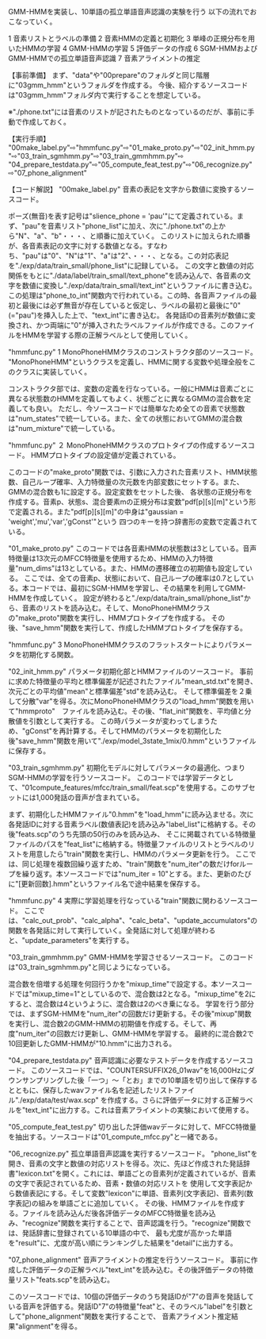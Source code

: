 GMM-HMMを実装し、10単語の孤立単語音声認識の実験を行う
以下の流れでおこなっていく。

1 音素リストとラベルの準備
2 音素HMMの定義と初期化
3 単峰の正規分布を用いたHMMの学習
4 GMM-HMMの学習
5 評価データの作成
6 SGM-HMMおよびGMM-HMMでの孤立単語音声認識
7 音素アライメントの推定


【事前準備】
まず、"data"や"00prepare"のフォルダと同じ階層に"03gmm_hmm"というフォルダを作成する。
今後、紹介するソースコードは"03gmm_hmm"フォルダ内で実行することを想定している。

※"./phone.txt"には音素のリストが記されたものとなっているのだが、事前に手動で作成しておく。


【実行手順】
"00make_label.py"⇨"hmmfunc.py"⇨"01_make_proto.py"⇨"02_init_hmm.py"⇨"03_train_sgmhmm.py"⇨"03_train_gmmhmm.py"⇨
"04_prepare_testdata.py"⇨"05_compute_feat_test.py"⇨"06_recognize.py"⇨"07_phone_alignment"


【コード解説】
"00make_label.py"
音素の表記を文字から数値に変換するソースコード。

ポーズ(無音)を表す記号は"slience_phone = 'pau'"にて定義されている。まず、"pau"を音素リスト"phone_list"に加え、次に"./phone.txt"の上から"N"、"a"、"b"・・・、と順番に加えていく。
このリストに加えられた順番が、各音素表記の文字に対する数値となる。すなわち、"pau"は"0"、"N"は"1"、"a"は"2"、・・・、となる。この対応表記を"./exp/data/train_small/phone_list"に記録している。
この文字と数値の対応関係をもとに"./data/label/train_small/text_phone"を読み込んで、各音素の文字を数値に変換し"./exp/data/train_small/text_int"というファイルに書き込む。
この処理は"phone_to_int"関数内で行われている。この時、各音声ファイルの最初と最後には必ず無音が存在していると仮定し、ラベルの最初と最後に"0"(="pau")を挿入した上で、"text_int"に書き込む。
各発話IDの音素列が数値に変換され、かつ両端に"0"が挿入されたラベルファイルが作成できる。このファイルをHMMを学習する際の正解ラベルとして使用していく。


"hmmfunc.py"  1
MonoPhoneHMMクラスのコンストラクタ部のソースコード。
"MonoPhoneHMM"というクラスを定義し、HMMに関する変数や処理全般をこのクラスに実装していく。

コンストラクタ部では、変数の定義を行なっている。一般にHMMは音素ごとに異なる状態数のHMMを定義してもよく、状態ごとに異なるGMMの混合数を定義しても良い。
ただし、今ソースコードでは簡単なため全ての音素で状態数は"num_states"で統一している。また、全ての状態においてGMMの混合数は"num_mixture"で統一している。


"hmmfunc.py"  ２
MonoPhoneHMMクラスのプロトタイプの作成するソースコード。
HMMプロトタイプの設定値が定義されている。

このコードの"make_proto"関数では、引数に入力された音素リスト、HMM状態数、自己ループ確率、入力特徴量の次元数を内部変数にセットする。また、GMMの混合数も1に設定する。設定変数をセットした後、
各状態の正規分布を作成する。音素p、状態s、混合要素mの正規分布は変数"pdf[p][s][m]"という形で定義される。また"pdf[p][s][m]"の中身は"gaussian = 'weight','mu','var','gConst'"という
四つのキーを持つ辞書形の変数で定義されている。


"01_make_proto.py"
このコードでは各音素HMMの状態数は3としている。音声特徴量は13次元のMFCC特徴量を使用するため、HMMの入力特徴量"num_dims"は13としている。また、HMMの遷移確立の初期値も設定している。
ここでは、全ての音素p、状態iにおいて、自己ループの確率は0.7としている。本コードでは、最初にSGM-HMMを学習し、その結果を利用してGMM-HMMを作成していく。
設定が終わると"./exp/data/train_small/phone_list"から、音素のリストを読み込む。そして、MonoPhoneHMMクラスの"make_proto"関数を実行し、HMMプロトタイプを作成する。
その後、"save_hmm"関数を実行して、作成したHMMプロトタイプを保存する。


"hmmfunc.py"  3
MonoPhoneHMMクラスのフラットスタートによりパラメータを初期化する関数。


"02_init_hmm.py"
パラメータ初期化部とHMMファイルのソースコード。
事前に求めた特徴量の平均と標準偏差が記述されたファイル"mean_std.txt"を開き、次元ごとの平均値"mean"と標準偏差"std"を読み込む。
そして標準偏差を２乗して分散"var"を得る。次にMonoPhoneHMMクラスの"load_hmm"関数を用いて"hmmproto"　ファイルを読み込む。その後、"flat_init"関数を、平均値と分散値を引数として実行する。
この時パラメータが変わってしまうため、"gConst"を再計算する。そしてHMMのパラメータを初期化した後"save_hmm"関数を用いて"./exp/model_3state_1mix/0.hmm"というファイルに保存する。


"03_train_sgmhmm.py"
初期化モデルに対してパラメータの最適化、つまりSGM-HMMの学習を行うソースコード。
このコードでは学習データとして、"01compute_features/mfcc/train_small/feat.scp"を使用する。このサブセットには1,000発話の音声が含まれている。

まず、初期化したHMMファイル"0.hmm"を"load_hmm"に読み込ませる。次に各発話IDに対する音素ラベル(数値表記)を読み込み"label_list"に格納する。その後"feats.scp"のうち先頭の50行のみを読み込み、
そこに掲載されている特徴量ファイルのパスを"feat_list"に格納する。特徴量ファイルのリストとラベルのリストを用意したら"train"関数を実行し、HMMのパラメータ更新を行う。
ここでは、同じ処理を複数回繰り返すため、"train"関数を"num_iter"の数だけforループを繰り返す。本ソースコードでは"num_iter = 10"とする。また、更新のたびに"[更新回数].hmm"というファイル名で途中結果を保存する。


"hmmfunc.py"  4
実際に学習処理を行なっている"train"関数に関わるソースコード。
ここでは、"calc_out_prob"、"calc_alpha"、"calc_beta"、"update_accumulators"の関数を各発話に対して実行していく。全発話に対して処理が終わると、"update_parameters"を実行する。


"03_train_gmmhmm.py"
GMM-HMMを学習させるソースコード。
このコードは"03_train_sgmhmm.py"と同じようになっている。

混合数を倍増する処理を何回行うかを"mixup_time"で設定する。本ソースコードでは"mixup_time=1"としているので、混合数は2となる。"mixup_time"を2にすると、混合数は4というように、混合数は2のべき乗になる。
学習を行う部分では、まずSGM-HMMを"num_iter"の回数だけ更新する。その後"mixup"関数を実行し、混合数2のGMM-HMMの初期値を作成する。そして、再度"num_iter"の回数だけ更新し、GMM-HMMを学習する。
最終的に混合数2で10回更新したGMM-HMMが"10.hmm"に出力される。


"04_prepare_testdata.py"
音声認識に必要なテストデータを作成するソースコード。
このソースコードでは、"COUNTERSUFFIX26_01wav"を16,000Hzにダウンサンプリングした後「一つ」〜「とお」までの10単語を切り出して保存するとともに、保存したwavファイル名を記述したリストファイル"./exp/data/test/wax.scp"
を作成する。さらに評価データに対する正解ラベルを"text_int"に出力する。これは音素アライメントの実験において使用する。


"05_compute_feat_test.py"
切り出した評価wavデータに対して、MFCC特徴量を抽出する。ソースコードは"01_compute_mfcc.py"と一緒である。


"06_recognize.py"
孤立単語音声認識を実行するソースコード。
"phone_list"を開き、音素の文字と数値の対応リストを得る。次に、先ほど作成された発話辞書"lexicon.txt"を開く。これには、単語ごとの音素列が定義されているが、音素の文字で表記されているため、音素・数値の対応リストを
使用して文字表記から数値表記にする。そして変数"lexicon"に単語、音素列(文字表記)、音素列(数字表記)の組みを単語ごとに追加していく。
その後、HMMファイルを作成する。ファイルを読み込んだ後各評価データのMFCC特徴量を読み込み、"recognize"関数を実行することで、音声認識を行う。"recognize"関数では、発話辞書に登録されている10単語の中で、
最も尤度が高かった単語を"result"に、尤度が高い順にランキングした結果を"detail"に出力する。


"07_phone_alignment"
音声アライメントの推定を行うソースコード。
事前に作成した評価データの正解ラベル"text_int"を読み込む。その後評価データの特徴量リスト"feats.scp"を読み込む。

このソースコードでは、10個の評価データのうち発話IDが"7"の音声を発話している音声を評価する。発話ID"7"の特徴量"feat"と、そのラベル"label"を引数として"phone_alignment"関数を実行することで、
音素アライメント推定結果"alignment"を得る。
